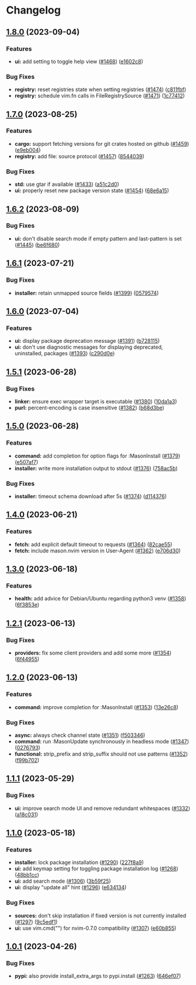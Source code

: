 # Changelog

## [1.8.0](https://github.com/williamboman/mason.nvim/compare/v1.7.0...v1.8.0) (2023-09-04)


### Features

* **ui:** add setting to toggle help view ([#1468](https://github.com/williamboman/mason.nvim/issues/1468)) ([e1602c8](https://github.com/williamboman/mason.nvim/commit/e1602c868f938877057cb6f45e50859cb55cad96))


### Bug Fixes

* **registry:** reset registries state when setting registries ([#1474](https://github.com/williamboman/mason.nvim/issues/1474)) ([c811fbf](https://github.com/williamboman/mason.nvim/commit/c811fbf09c7642eebb37d6694f1a016a043f6ed3))
* **registry:** schedule vim.fn calls in FileRegistrySource ([#1471](https://github.com/williamboman/mason.nvim/issues/1471)) ([1c77412](https://github.com/williamboman/mason.nvim/commit/1c77412d7ff73e453cdc5366c8d7cd98d2242802))

## [1.7.0](https://github.com/williamboman/mason.nvim/compare/v1.6.2...v1.7.0) (2023-08-25)


### Features

* **cargo:** support fetching versions for git crates hosted on github ([#1459](https://github.com/williamboman/mason.nvim/issues/1459)) ([e9eb004](https://github.com/williamboman/mason.nvim/commit/e9eb0048cecc577a1eec534485d3e010487b46a7))
* **registry:** add file: source protocol ([#1457](https://github.com/williamboman/mason.nvim/issues/1457)) ([8544039](https://github.com/williamboman/mason.nvim/commit/85440397264a31208721e4501c93b23a4940b27e))


### Bug Fixes

* **std:** use gtar if available ([#1433](https://github.com/williamboman/mason.nvim/issues/1433)) ([a51c2d0](https://github.com/williamboman/mason.nvim/commit/a51c2d063c5377ee9e58c5f9cda7c7436787be72))
* **ui:** properly reset new package version state ([#1454](https://github.com/williamboman/mason.nvim/issues/1454)) ([68e6a15](https://github.com/williamboman/mason.nvim/commit/68e6a153d7cd1251eb85ebb48d2e351e9ab940b8))

## [1.6.2](https://github.com/williamboman/mason.nvim/compare/v1.6.1...v1.6.2) (2023-08-09)


### Bug Fixes

* **ui:** don't disable search mode if empty pattern and last-pattern is set ([#1445](https://github.com/williamboman/mason.nvim/issues/1445)) ([be6f680](https://github.com/williamboman/mason.nvim/commit/be6f680774a75a06ceede3bd7159df2388f49b04))

## [1.6.1](https://github.com/williamboman/mason.nvim/compare/v1.6.0...v1.6.1) (2023-07-21)


### Bug Fixes

* **installer:** retain unmapped source fields ([#1399](https://github.com/williamboman/mason.nvim/issues/1399)) ([0579574](https://github.com/williamboman/mason.nvim/commit/05795741895ee16062eabeb0d89bff7cbcd693fa))

## [1.6.0](https://github.com/williamboman/mason.nvim/compare/v1.5.1...v1.6.0) (2023-07-04)


### Features

* **ui:** display package deprecation message ([#1391](https://github.com/williamboman/mason.nvim/issues/1391)) ([b728115](https://github.com/williamboman/mason.nvim/commit/b7281153cd9167d2b1a5d8cbda1ba8d4ad9fa8c2))
* **ui:** don't use diagnostic messages for displaying deprecated, uninstalled, packages ([#1393](https://github.com/williamboman/mason.nvim/issues/1393)) ([c290d0e](https://github.com/williamboman/mason.nvim/commit/c290d0e4ab6da9cac1e26684e53fba0b615862ed))

## [1.5.1](https://github.com/williamboman/mason.nvim/compare/v1.5.0...v1.5.1) (2023-06-28)


### Bug Fixes

* **linker:** ensure exec wrapper target is executable ([#1380](https://github.com/williamboman/mason.nvim/issues/1380)) ([10da1a3](https://github.com/williamboman/mason.nvim/commit/10da1a33b4ac24ad4d76a9af91871720ac6b65e4))
* **purl:** percent-encoding is case insensitive ([#1382](https://github.com/williamboman/mason.nvim/issues/1382)) ([b68d3be](https://github.com/williamboman/mason.nvim/commit/b68d3be4b664671002221d43c82e74a0f1006b26))

## [1.5.0](https://github.com/williamboman/mason.nvim/compare/v1.4.0...v1.5.0) (2023-06-28)


### Features

* **command:** add completion for option flags for :MasonInstall ([#1379](https://github.com/williamboman/mason.nvim/issues/1379)) ([e507af7](https://github.com/williamboman/mason.nvim/commit/e507af7b996dae90404345abb2bc88540f931589))
* **installer:** write more installation output to stdout ([#1376](https://github.com/williamboman/mason.nvim/issues/1376)) ([758ac5b](https://github.com/williamboman/mason.nvim/commit/758ac5b35e823eee74a90f855b2a66afc51ec92d))


### Bug Fixes

* **installer:** timeout schema download after 5s ([#1374](https://github.com/williamboman/mason.nvim/issues/1374)) ([d114376](https://github.com/williamboman/mason.nvim/commit/d11437645af60449ff252b2c9abda103c5610520))

## [1.4.0](https://github.com/williamboman/mason.nvim/compare/v1.3.0...v1.4.0) (2023-06-21)


### Features

* **fetch:** add explicit default timeout to requests ([#1364](https://github.com/williamboman/mason.nvim/issues/1364)) ([82cae55](https://github.com/williamboman/mason.nvim/commit/82cae550c87466b1163b216bdb9c71cb71dd8f67))
* **fetch:** include mason.nvim version in User-Agent ([#1362](https://github.com/williamboman/mason.nvim/issues/1362)) ([e706d30](https://github.com/williamboman/mason.nvim/commit/e706d305fbcc8701bd30e31dd727aee2853b9db9))

## [1.3.0](https://github.com/williamboman/mason.nvim/compare/v1.2.1...v1.3.0) (2023-06-18)


### Features

* **health:** add advice for Debian/Ubuntu regarding python3 venv ([#1358](https://github.com/williamboman/mason.nvim/issues/1358)) ([6f3853e](https://github.com/williamboman/mason.nvim/commit/6f3853e5ae8c200e29d2e394e479d9c3f8e018f5))

## [1.2.1](https://github.com/williamboman/mason.nvim/compare/v1.2.0...v1.2.1) (2023-06-13)


### Bug Fixes

* **providers:** fix some client providers and add some more ([#1354](https://github.com/williamboman/mason.nvim/issues/1354)) ([6f44955](https://github.com/williamboman/mason.nvim/commit/6f4495590a0f9e121b483c9b1236fbabbd80da7a))

## [1.2.0](https://github.com/williamboman/mason.nvim/compare/v1.1.1...v1.2.0) (2023-06-13)


### Features

* **command:** improve completion for :MasonInstall ([#1353](https://github.com/williamboman/mason.nvim/issues/1353)) ([13e26c8](https://github.com/williamboman/mason.nvim/commit/13e26c81ff5074ee8f095a791cd37fc1cec37377))


### Bug Fixes

* **async:** always check channel state ([#1351](https://github.com/williamboman/mason.nvim/issues/1351)) ([f503346](https://github.com/williamboman/mason.nvim/commit/f5033463bb911a136e577fc6f339328f162e2b4a))
* **command:** run :MasonUpdate synchronously in headless mode ([#1347](https://github.com/williamboman/mason.nvim/issues/1347)) ([0276793](https://github.com/williamboman/mason.nvim/commit/02767937fc2e1b214c854a8fdde26ae1d3529dd6))
* **functional:** strip_prefix and strip_suffix should not use patterns ([#1352](https://github.com/williamboman/mason.nvim/issues/1352)) ([f99b702](https://github.com/williamboman/mason.nvim/commit/f99b70233e49db2229350bb82d9ddc6e2f4131c0))

## [1.1.1](https://github.com/williamboman/mason.nvim/compare/v1.1.0...v1.1.1) (2023-05-29)


### Bug Fixes

* **ui:** improve search mode UI and remove redundant whitespaces ([#1332](https://github.com/williamboman/mason.nvim/issues/1332)) ([a18c031](https://github.com/williamboman/mason.nvim/commit/a18c031c72a3c7576ba5dc60ee30de8290c8757c))

## [1.1.0](https://github.com/williamboman/mason.nvim/compare/v1.0.1...v1.1.0) (2023-05-18)


### Features

* **installer:** lock package installation ([#1290](https://github.com/williamboman/mason.nvim/issues/1290)) ([227f8a9](https://github.com/williamboman/mason.nvim/commit/227f8a9aaae495f481c768f8346edfceaf6d2951))
* **ui:** add keymap setting for toggling package installation log ([#1268](https://github.com/williamboman/mason.nvim/issues/1268)) ([48bb1cc](https://github.com/williamboman/mason.nvim/commit/48bb1cc33a1fefe94f5ce4972446a1c6ad849f15))
* **ui:** add search mode ([#1306](https://github.com/williamboman/mason.nvim/issues/1306)) ([3b59f25](https://github.com/williamboman/mason.nvim/commit/3b59f25d435fb1b8d36c4cc26410c3569f0bd795))
* **ui:** display "update all" hint ([#1296](https://github.com/williamboman/mason.nvim/issues/1296)) ([e634134](https://github.com/williamboman/mason.nvim/commit/e634134312bb936f472468a401c9cae6485ab54b))


### Bug Fixes

* **sources:** don't skip installation if fixed version is not currently installed ([#1297](https://github.com/williamboman/mason.nvim/issues/1297)) ([9c5edf1](https://github.com/williamboman/mason.nvim/commit/9c5edf13c2e6bd5223eebfeb4557ccc841acaa0e))
* **ui:** use vim.cmd("") for nvim-0.7.0 compatibility ([#1307](https://github.com/williamboman/mason.nvim/issues/1307)) ([e60b855](https://github.com/williamboman/mason.nvim/commit/e60b855bfa8c7d34387200daa6e54a5e22d3da05))

## [1.0.1](https://github.com/williamboman/mason.nvim/compare/v1.0.0...v1.0.1) (2023-04-26)


### Bug Fixes

* **pypi:** also provide install_extra_args to pypi.install ([#1263](https://github.com/williamboman/mason.nvim/issues/1263)) ([646ef07](https://github.com/williamboman/mason.nvim/commit/646ef07907e0960987c13c0b13f69eb808cc66ad))
